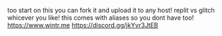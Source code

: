 too start on this you can fork it and upload it to any host! replit vs glitch whicever you like! this comes with aliases so you dont have too!
https://www.wintr.me
https://discord.gg/jkYvr3JtEB

